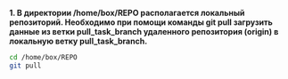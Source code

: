 **1. В директории /home/box/REPO располагается локальный репозиторий. Необходимо при помощи команды git pull загрузить данные из ветки pull_task_branch удаленного репозитория (origin) в локальную ветку pull_task_branch.**

```bash
cd /home/box/REPO
git pull
```
